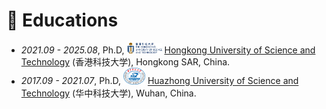 
# 📖 Educations
- *2021.09 - 2025.08*, Ph.D, <img src='./images/HKUST_logo.png' style='width: 4em;'> [Hongkong University of Science and Technology](https://hkust.edu.hk/) (香港科技大学), Hongkong SAR, China.
- *2017.09 - 2021.07*, Ph.D, <img src='./images/HUST_logo.png' style='width: 2.5em;'> [Huazhong University of Science and Technology](https://hkust.edu.hk/) (华中科技大学), Wuhan, China.
